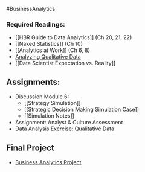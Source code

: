 #BusinessAnalytics
### Required Readings:
- [[HBR Guide to Data Analytics]] (Ch 20, 21, 22)
- [[Naked Statistics]] (Ch 10) 
- [[Analytics at Work]] (Ch 6, 8)
- [Analyzing Qualitative Data](http://learningstore.uwex.edu/assets/pdfs/g3658-12.pdf)
- [[Data Scientist Expectation vs. Reality]]
## Assignments:
- Discussion Module 6: 
	- [[Strategy Simulation]]
	- [[Strategic Decision Making Simulation Case]]
	- [[Simulation Notes]]
- Assignment: Analyst & Culture Assessment
- Data Analysis Exercise: Qualitative Data

## Final Project
- [Business Analytics Project](https://messiah.instructure.com/courses/2025725/assignments/19199284?module_item_id=40967004)

